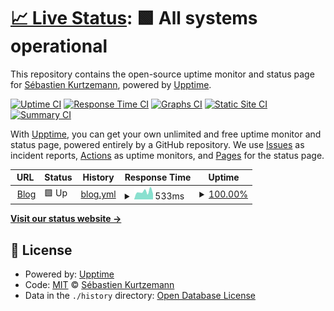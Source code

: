# [📈 Live Status](https://skurtzemann.github.io/upptime): <!--live status--> **🟩 All systems operational**

This repository contains the open-source uptime monitor and status page for [Sébastien Kurtzemann](https://kurtzemann.fr), powered by [Upptime](https://github.com/upptime/upptime).

[![Uptime CI](https://github.com/koj-co/upptime/workflows/Uptime%20CI/badge.svg)](https://github.com/koj-co/upptime/actions?query=workflow%3A%22Uptime+CI%22)
[![Response Time CI](https://github.com/koj-co/upptime/workflows/Response%20Time%20CI/badge.svg)](https://github.com/koj-co/upptime/actions?query=workflow%3A%22Response+Time+CI%22)
[![Graphs CI](https://github.com/koj-co/upptime/workflows/Graphs%20CI/badge.svg)](https://github.com/koj-co/upptime/actions?query=workflow%3A%22Graphs+CI%22)
[![Static Site CI](https://github.com/koj-co/upptime/workflows/Static%20Site%20CI/badge.svg)](https://github.com/koj-co/upptime/actions?query=workflow%3A%22Static+Site+CI%22)
[![Summary CI](https://github.com/koj-co/upptime/workflows/Summary%20CI/badge.svg)](https://github.com/koj-co/upptime/actions?query=workflow%3A%22Summary+CI%22)

With [Upptime](https://upptime.js.org), you can get your own unlimited and free uptime monitor and status page, powered entirely by a GitHub repository. We use [Issues](https://github.com/skurtzemann/upptime/issues) as incident reports, [Actions](https://github.com/skurtzemann/upptime/actions) as uptime monitors, and [Pages](https://skurtzemann.github.io/upptime) for the status page.

<!--start: status pages-->
<!-- This summary is generated by Upptime (https://github.com/upptime/upptime) -->
<!-- Do not edit this manually, your changes will be overwritten -->
<!-- prettier-ignore -->
| URL | Status | History | Response Time | Uptime |
| --- | ------ | ------- | ------------- | ------ |
| <img alt="" src="https://icons.duckduckgo.com/ip3/kurtzemann.fr.ico" height="13"> [Blog](https://kurtzemann.fr/) | 🟩 Up | [blog.yml](https://github.com/skurtzemann/upptime/commits/HEAD/history/blog.yml) | <details><summary><img alt="Response time graph" src="./graphs/blog/response-time-week.png" height="20"> 533ms</summary><br><a href="https://status.kurtzemann.fr/history/blog"><img alt="Response time 477" src="https://img.shields.io/endpoint?url=https%3A%2F%2Fraw.githubusercontent.com%2Fskurtzemann%2Fupptime%2FHEAD%2Fapi%2Fblog%2Fresponse-time.json"></a><br><a href="https://status.kurtzemann.fr/history/blog"><img alt="24-hour response time 385" src="https://img.shields.io/endpoint?url=https%3A%2F%2Fraw.githubusercontent.com%2Fskurtzemann%2Fupptime%2FHEAD%2Fapi%2Fblog%2Fresponse-time-day.json"></a><br><a href="https://status.kurtzemann.fr/history/blog"><img alt="7-day response time 533" src="https://img.shields.io/endpoint?url=https%3A%2F%2Fraw.githubusercontent.com%2Fskurtzemann%2Fupptime%2FHEAD%2Fapi%2Fblog%2Fresponse-time-week.json"></a><br><a href="https://status.kurtzemann.fr/history/blog"><img alt="30-day response time 479" src="https://img.shields.io/endpoint?url=https%3A%2F%2Fraw.githubusercontent.com%2Fskurtzemann%2Fupptime%2FHEAD%2Fapi%2Fblog%2Fresponse-time-month.json"></a><br><a href="https://status.kurtzemann.fr/history/blog"><img alt="1-year response time 490" src="https://img.shields.io/endpoint?url=https%3A%2F%2Fraw.githubusercontent.com%2Fskurtzemann%2Fupptime%2FHEAD%2Fapi%2Fblog%2Fresponse-time-year.json"></a></details> | <details><summary><a href="https://status.kurtzemann.fr/history/blog">100.00%</a></summary><a href="https://status.kurtzemann.fr/history/blog"><img alt="All-time uptime 99.98%" src="https://img.shields.io/endpoint?url=https%3A%2F%2Fraw.githubusercontent.com%2Fskurtzemann%2Fupptime%2FHEAD%2Fapi%2Fblog%2Fuptime.json"></a><br><a href="https://status.kurtzemann.fr/history/blog"><img alt="24-hour uptime 100.00%" src="https://img.shields.io/endpoint?url=https%3A%2F%2Fraw.githubusercontent.com%2Fskurtzemann%2Fupptime%2FHEAD%2Fapi%2Fblog%2Fuptime-day.json"></a><br><a href="https://status.kurtzemann.fr/history/blog"><img alt="7-day uptime 100.00%" src="https://img.shields.io/endpoint?url=https%3A%2F%2Fraw.githubusercontent.com%2Fskurtzemann%2Fupptime%2FHEAD%2Fapi%2Fblog%2Fuptime-week.json"></a><br><a href="https://status.kurtzemann.fr/history/blog"><img alt="30-day uptime 100.00%" src="https://img.shields.io/endpoint?url=https%3A%2F%2Fraw.githubusercontent.com%2Fskurtzemann%2Fupptime%2FHEAD%2Fapi%2Fblog%2Fuptime-month.json"></a><br><a href="https://status.kurtzemann.fr/history/blog"><img alt="1-year uptime 100.00%" src="https://img.shields.io/endpoint?url=https%3A%2F%2Fraw.githubusercontent.com%2Fskurtzemann%2Fupptime%2FHEAD%2Fapi%2Fblog%2Fuptime-year.json"></a></details>

<!--end: status pages-->

[**Visit our status website →**](https://skurtzemann.github.io/upptime)

## 📄 License

- Powered by: [Upptime](https://github.com/upptime/upptime)
- Code: [MIT](./LICENSE) © [Sébastien Kurtzemann](https://kurtzemann.fr)
- Data in the `./history` directory: [Open Database License](https://opendatacommons.org/licenses/odbl/1-0/)
